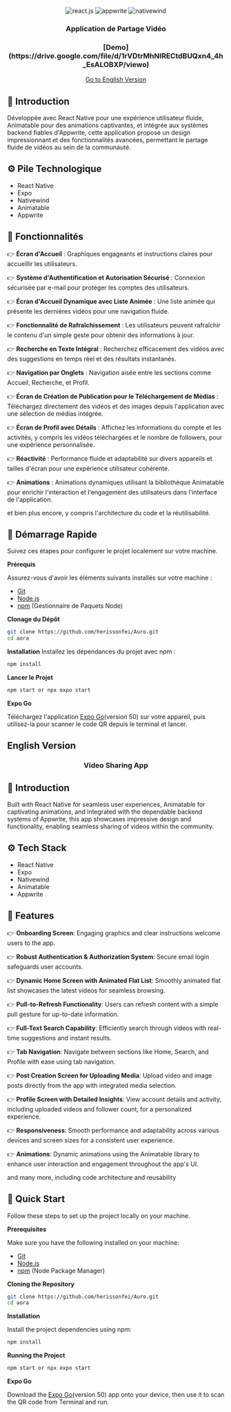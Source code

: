 <div align="center">
  <div>
    <img src="https://img.shields.io/badge/-React_Native-black?style=for-the-badge&logoColor=white&logo=react&color=61DAFB" alt="react.js" />
    <img src="https://img.shields.io/badge/-Appwrite-black?style=for-the-badge&logoColor=white&logo=appwrite&color=FD366E" alt="appwrite" />
    <img src="https://img.shields.io/badge/NativeWind-black?style=for-the-badge&logoColor=white&logo=tailwindcss&color=06B6D4" alt="nativewind" />
  </div>

  <h3 align="center">Application de Partage Vidéo</h3>
  <h3 align="center"> [Demo](https://drive.google.com/file/d/1rVDtrMhNlRECtdBUQxn4_4h_EsALOBXP/viewo)</h3>
</div>
<div align="center">
  <a href="#english-version">Go to English Version</a>
</div>

## <a name="introduction">🤖 Introduction</a>

Développée avec React Native pour une expérience utilisateur fluide, Animatable pour des animations captivantes, et intégrée aux systèmes backend fiables d'Appwrite, cette application propose un design impressionnant et des fonctionnalités avancées, permettant le partage fluide de vidéos au sein de la communauté.

## <a name="tech-stack">⚙️ Pile Technologique</a>

- React Native
- Expo
- Nativewind
- Animatable
- Appwrite

## <a name="features">🔋 Fonctionnalités</a>

👉 **Écran d'Accueil** : Graphiques engageants et instructions claires pour accueillir les utilisateurs.

👉 **Système d'Authentification et Autorisation Sécurisé** : Connexion sécurisée par e-mail pour protéger les comptes des utilisateurs.

👉 **Écran d'Accueil Dynamique avec Liste Animée** : Une liste animée qui présente les dernières vidéos pour une navigation fluide.

👉 **Fonctionnalité de Rafraîchissement** : Les utilisateurs peuvent rafraîchir le contenu d'un simple geste pour obtenir des informations à jour.

👉 **Recherche en Texte Intégral** : Recherchez efficacement des vidéos avec des suggestions en temps réel et des résultats instantanés.

👉 **Navigation par Onglets** : Navigation aisée entre les sections comme Accueil, Recherche, et Profil.

👉 **Écran de Création de Publication pour le Téléchargement de Médias** : Téléchargez directement des vidéos et des images depuis l'application avec une sélection de médias intégrée.

👉 **Écran de Profil avec Détails** : Affichez les informations du compte et les activités, y compris les vidéos téléchargées et le nombre de followers, pour une expérience personnalisée.

👉 **Réactivité** : Performance fluide et adaptabilité sur divers appareils et tailles d'écran pour une expérience utilisateur cohérente.

👉 **Animations** : Animations dynamiques utilisant la bibliothèque Animatable pour enrichir l'interaction et l'engagement des utilisateurs dans l'interface de l'application.

et bien plus encore, y compris l'architecture du code et la réutilisabilité.

## <a name="quick-start">🤸 Démarrage Rapide</a>

Suivez ces étapes pour configurer le projet localement sur votre machine.

**Prérequis**

Assurez-vous d'avoir les éléments suivants installés sur votre machine :

- [Git](https://git-scm.com/)
- [Node.js](https://nodejs.org/en)
- [npm](https://www.npmjs.com/) (Gestionnaire de Paquets Node)

**Clonage du Dépôt**

```bash
git clone https://github.com/herissonfei/Auro.git
cd aora
```

**Installation**
Installez les dépendances du projet avec npm :

```bash
npm install
```

**Lancer le Projet**

```bash
npm start or npx expo start
```

**Expo Go**

Téléchargez l'application [Expo Go](https://expo.dev/go)(version 50) sur votre appareil, puis utilisez-la pour scanner le code QR depuis le terminal et lancer.

## <a name="english-version">English Version</a>

<div align="center">
 
  <h3 align="center">Video Sharing App</h3>

</div>

## <a name="introduction">🤖 Introduction</a>

Built with React Native for seamless user experiences, Animatable for captivating animations, and integrated with the dependable backend systems of Appwrite,
this app showcases impressive design and functionality, enabling seamless sharing of videos within the community.

## <a name="tech-stack">⚙️ Tech Stack</a>

- React Native
- Expo
- Nativewind
- Animatable
- Appwrite

## <a name="features">🔋 Features</a>

👉 **Onboarding Screen**: Engaging graphics and clear instructions welcome users to the app.

👉 **Robust Authentication & Authorization System**: Secure email login safeguards user accounts.

👉 **Dynamic Home Screen with Animated Flat List**: Smoothly animated flat list showcases the latest videos for seamless browsing.

👉 **Pull-to-Refresh Functionality**: Users can refresh content with a simple pull gesture for up-to-date information.

👉 **Full-Text Search Capability**: Efficiently search through videos with real-time suggestions and instant results.

👉 **Tab Navigation**: Navigate between sections like Home, Search, and Profile with ease using tab navigation.

👉 **Post Creation Screen for Uploading Media**: Upload video and image posts directly from the app with integrated media selection.

👉 **Profile Screen with Detailed Insights**: View account details and activity, including uploaded videos and follower count, for a personalized experience.

👉 **Responsiveness**: Smooth performance and adaptability across various devices and screen sizes for a consistent user experience.

👉 **Animations**: Dynamic animations using the Animatable library to enhance user interaction and engagement throughout the app's UI.

and many more, including code architecture and reusability

## <a name="quick-start">🤸 Quick Start</a>

Follow these steps to set up the project locally on your machine.

**Prerequisites**

Make sure you have the following installed on your machine:

- [Git](https://git-scm.com/)
- [Node.js](https://nodejs.org/en)
- [npm](https://www.npmjs.com/) (Node Package Manager)

**Cloning the Repository**

```bash
git clone https://github.com/herissonfei/Auro.git
cd aora
```

**Installation**

Install the project dependencies using npm:

```bash
npm install
```

**Running the Project**

```bash
npm start or npx expo start
```

**Expo Go**

Download the [Expo Go](https://expo.dev/go)(version 50) app onto your device, then use it to scan the QR code from Terminal and run.
